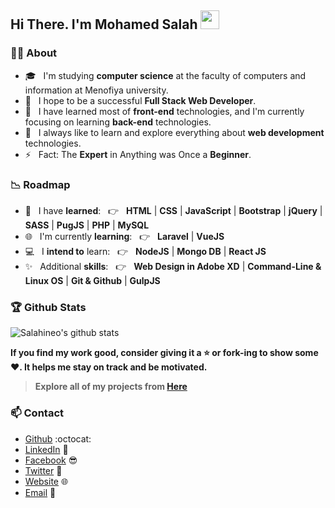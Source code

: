 ## Hi There. I'm Mohamed Salah <img src="https://raw.githubusercontent.com/iampavangandhi/iampavangandhi/master/gifs/Hi.gif" width="30px">

### :man_technologist: About


- 🎓 &nbsp; I'm studying **computer science** at the faculty of computers and information at Menofiya university.
- 🌱 &nbsp; I hope to be a successful **Full Stack Web Developer**.
- 💼 &nbsp; I have learned most of **front-end** technologies, and  I'm currently focusing on learning **back-end** technologies.
- 🤔 &nbsp; I always like to learn and explore everything about **web development** technologies.
- ⚡ &nbsp; Fact: The **Expert** in Anything was Once a **Beginner**.

### :chart_with_downwards_trend: Roadmap

- :100: &nbsp; I have **learned**: &nbsp; :point_right: &nbsp; **HTML** | **CSS** | **JavaScript** | **Bootstrap** | **jQuery** | **SASS** | **PugJS** | **PHP** | **MySQL**
- 🌐 &nbsp; I'm currently **learning**: &nbsp; :point_right: &nbsp; **Laravel** | **VueJS**
- 💻 &nbsp; I **intend to** learn: &nbsp; :point_right: &nbsp;  **NodeJS** | **Mongo DB** | **React JS**
- :sparkles: &nbsp; Additional **skills**: &nbsp; :point_right: &nbsp; **Web Design in Adobe XD** | **Command-Line & Linux OS** | **Git & Github** | **GulpJS**

### :trophy: Github Stats

![Salahineo's github stats](https://github-readme-stats.vercel.app/api?username=salahineo&include_all_commits=true&hide=contribs,prs&show_icons=true&theme=Gradient)

**If you find my work good, consider giving it a :star: or fork-ing to show some :heart:. It helps me stay on track and be motivated.**

> **Explore all of my projects from [Here](https://github.com/salahineo/Projects-Reference)**

### 📫 Contact

- [Github](https://github.com/salahineo) :octocat:
- [LinkedIn](https://linkedin.com/in/salahineo) 💼
- [Facebook](https://facebook.com/salahineo) 😎
- [Twitter](https://twitter.com/salahineo) 🐤
- [Website](https://salahineo.github.io/salahineo/) :globe_with_meridians:
- <a href="mailto:salahineo.work@gmail.com">Email</a> :email:
